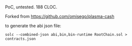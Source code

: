 PoC, untested. 188 CLOC.

Forked from https://github.com/omisego/plasma-cash

to generate the abi json file:

```
solc --combined-json abi,bin,bin-runtime RootChain.sol > contracts.json
```
